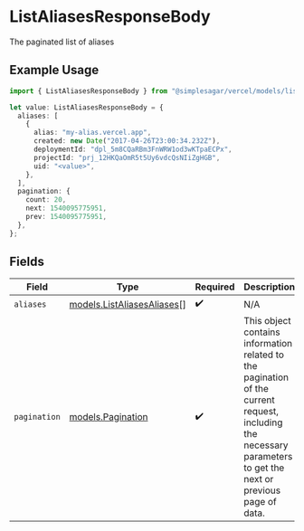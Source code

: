# ListAliasesResponseBody

The paginated list of aliases

## Example Usage

```typescript
import { ListAliasesResponseBody } from "@simplesagar/vercel/models/listaliasesop.js";

let value: ListAliasesResponseBody = {
  aliases: [
    {
      alias: "my-alias.vercel.app",
      created: new Date("2017-04-26T23:00:34.232Z"),
      deploymentId: "dpl_5m8CQaRBm3FnWRW1od3wKTpaECPx",
      projectId: "prj_12HKQaOmR5t5Uy6vdcQsNIiZgHGB",
      uid: "<value>",
    },
  ],
  pagination: {
    count: 20,
    next: 1540095775951,
    prev: 1540095775951,
  },
};
```

## Fields

| Field                                                                                                                                                           | Type                                                                                                                                                            | Required                                                                                                                                                        | Description                                                                                                                                                     |
| --------------------------------------------------------------------------------------------------------------------------------------------------------------- | --------------------------------------------------------------------------------------------------------------------------------------------------------------- | --------------------------------------------------------------------------------------------------------------------------------------------------------------- | --------------------------------------------------------------------------------------------------------------------------------------------------------------- |
| `aliases`                                                                                                                                                       | [models.ListAliasesAliases](../models/listaliasesaliases.md)[]                                                                                                  | :heavy_check_mark:                                                                                                                                              | N/A                                                                                                                                                             |
| `pagination`                                                                                                                                                    | [models.Pagination](../models/pagination.md)                                                                                                                    | :heavy_check_mark:                                                                                                                                              | This object contains information related to the pagination of the current request, including the necessary parameters to get the next or previous page of data. |